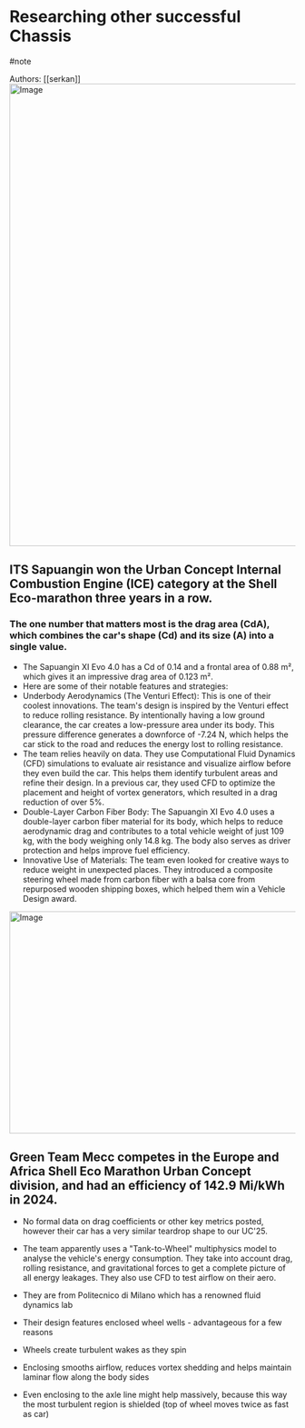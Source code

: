 # Researching other successful Chassis
#note


Authors: [[serkan]]
<img width="1261" height="814" alt="Image" src="https://github.com/user-attachments/assets/aae4f0d9-ae16-4db3-a3e2-271884902abf" />


## ITS Sapuangin won the Urban Concept Internal Combustion Engine (ICE) category at the Shell Eco-marathon three years in a row.

### The one number that matters most is the drag area (Cd​A), which combines the car's shape (Cd​) and its size (A) into a single value.
- The Sapuangin XI Evo 4.0 has a Cd​ of 0.14 and a frontal area of 0.88 m², which gives it an impressive drag area of 0.123 m².
- Here are some of their notable features and strategies:
- Underbody Aerodynamics (The Venturi Effect): This is one of their coolest innovations. The team's design is inspired by the Venturi effect to reduce rolling resistance. By intentionally having a low ground clearance, the car creates a low-pressure area under its body. This pressure difference generates a downforce of -7.24 N, which helps the car stick to the road and reduces the energy lost to rolling resistance.
- The team relies heavily on data. They use Computational Fluid Dynamics (CFD) simulations to evaluate air resistance and visualize airflow before they even build the car. This helps them identify turbulent areas and refine their design. In a previous car, they used CFD to optimize the placement and height of vortex generators, which resulted in a drag reduction of over 5%.
- Double-Layer Carbon Fiber Body: The Sapuangin XI Evo 4.0 uses a double-layer carbon fiber material for its body, which helps to reduce aerodynamic drag and contributes to a total vehicle weight of just 109 kg, with the body weighing only 14.8 kg. The body also serves as driver protection and helps improve fuel efficiency.
- Innovative Use of Materials: The team even looked for creative ways to reduce weight in unexpected places. They introduced a composite steering wheel made from carbon fiber with a balsa core from repurposed wooden shipping boxes, which helped them win a Vehicle Design award.

<img width="665" height="391" alt="Image" src="https://github.com/user-attachments/assets/96a74774-2c3e-4e27-b81e-924fb02b9b3f" />

## Green Team Mecc competes in the Europe and Africa Shell Eco Marathon Urban Concept division, and had an efficiency of 142.9 Mi/kWh in 2024. 

-  No formal data on drag coefficients or other key metrics posted, however their car has a very similar teardrop shape to our UC'25. 
-  The team apparently uses a "Tank-to-Wheel" multiphysics model to analyse the vehicle's energy consumption. They take into account drag, rolling resistance, and gravitational forces to get a complete picture of all energy leakages. They also use CFD to test airflow on their aero.
-  They are from Politecnico di Milano which has a renowned fluid dynamics lab
-  Their design features enclosed wheel wells - advantageous for a few reasons

- Wheels create turbulent wakes as they spin
- Enclosing smooths airflow, reduces vortex shedding and helps maintain laminar flow along the body sides 
- Even enclosing to the axle line might help massively, because this way the most turbulent region is shielded (top of wheel moves twice as fast as car)


